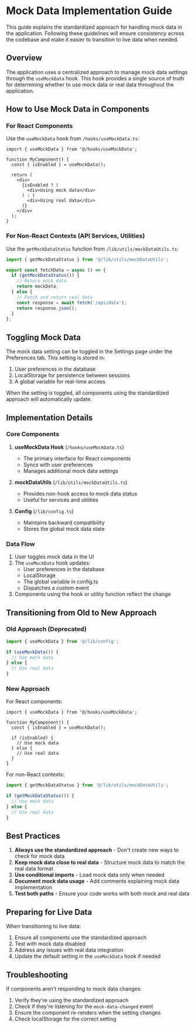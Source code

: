 # Mock Data Implementation Guide

This guide explains the standardized approach for handling mock data in the application. Following these guidelines will ensure consistency across the codebase and make it easier to transition to live data when needed.

## Overview

The application uses a centralized approach to manage mock data settings through the `useMockData` hook. This hook provides a single source of truth for determining whether to use mock data or real data throughout the application.

## How to Use Mock Data in Components

### For React Components

Use the `useMockData` hook from `/hooks/useMockData.ts`:

```tsx
import { useMockData } from '@/hooks/useMockData';

function MyComponent() {
  const { isEnabled } = useMockData();
  
  return (
    <div>
      {isEnabled ? (
        <div>Using mock data</div>
      ) : (
        <div>Using real data</div>
      )}
    </div>
  );
}
```

### For Non-React Contexts (API Services, Utilities)

Use the `getMockDataStatus` function from `/lib/utils/mockDataUtils.ts`:

```ts
import { getMockDataStatus } from '@/lib/utils/mockDataUtils';

export const fetchData = async () => {
  if (getMockDataStatus()) {
    // Return mock data
    return mockData;
  } else {
    // Fetch and return real data
    const response = await fetch('/api/data');
    return response.json();
  }
};
```

## Toggling Mock Data

The mock data setting can be toggled in the Settings page under the Preferences tab. This setting is stored in:

1. User preferences in the database
2. LocalStorage for persistence between sessions
3. A global variable for real-time access

When the setting is toggled, all components using the standardized approach will automatically update.

## Implementation Details

### Core Components

1. **useMockData Hook** (`/hooks/useMockData.ts`)
   - The primary interface for React components
   - Syncs with user preferences
   - Manages additional mock data settings

2. **mockDataUtils** (`/lib/utils/mockDataUtils.ts`)
   - Provides non-hook access to mock data status
   - Useful for services and utilities

3. **Config** (`/lib/config.ts`)
   - Maintains backward compatibility
   - Stores the global mock data state

### Data Flow

1. User toggles mock data in the UI
2. The `useMockData` hook updates:
   - User preferences in the database
   - LocalStorage
   - The global variable in config.ts
   - Dispatches a custom event
3. Components using the hook or utility function reflect the change

## Transitioning from Old to New Approach

### Old Approach (Deprecated)

```ts
import { useMockData } from '@/lib/config';

if (useMockData()) {
  // Use mock data
} else {
  // Use real data
}
```

### New Approach

For React components:
```tsx
import { useMockData } from '@/hooks/useMockData';

function MyComponent() {
  const { isEnabled } = useMockData();
  
  if (isEnabled) {
    // Use mock data
  } else {
    // Use real data
  }
}
```

For non-React contexts:
```ts
import { getMockDataStatus } from '@/lib/utils/mockDataUtils';

if (getMockDataStatus()) {
  // Use mock data
} else {
  // Use real data
}
```

## Best Practices

1. **Always use the standardized approach** - Don't create new ways to check for mock data
2. **Keep mock data close to real data** - Structure mock data to match the real data format
3. **Use conditional imports** - Load mock data only when needed
4. **Document mock data usage** - Add comments explaining mock data implementation
5. **Test both paths** - Ensure your code works with both mock and real data

## Preparing for Live Data

When transitioning to live data:

1. Ensure all components use the standardized approach
2. Test with mock data disabled
3. Address any issues with real data integration
4. Update the default setting in the `useMockData` hook if needed

## Troubleshooting

If components aren't responding to mock data changes:

1. Verify they're using the standardized approach
2. Check if they're listening for the `mock-data-changed` event
3. Ensure the component re-renders when the setting changes
4. Check localStorage for the correct setting 